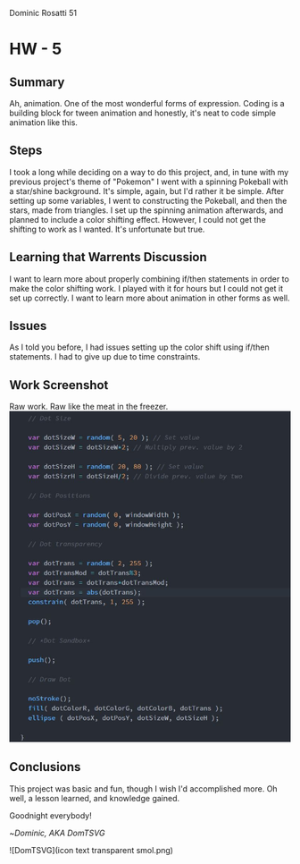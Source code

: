 Dominic Rosatti 51

# HW - 5

## Summary

Ah, animation. One of the most wonderful forms of expression. Coding is a building block for tween animation and honestly, it's neat to code simple animation like this.

## Steps

I took a long while deciding on a way to do this project, and, in tune with my previous project's theme of "Pokemon" I went with a spinning Pokeball with a star/shine background. It's simple, again, but I'd rather it be simple. After setting up some variables, I went to constructing the Pokeball, and then the stars, made from triangles. I set up the spinning animation afterwards, and planned to include a color shifting effect. However, I could not get the shifting to work as I wanted. It's unfortunate but true.

## Learning that Warrents Discussion

I want to learn more about properly combining if/then statements in order to make the color shifting work. I played with it for hours but I could not get it set up correctly. I want to learn more about animation in other forms as well.

## Issues

As I told you before, I had issues setting up the color shift using if/then statements. I had to give up due to time constraints.

 ## Work Screenshot

 Raw work. Raw like the meat in the freezer.
 ![The raw file. Oh yeah.](raw.jpg)

## Conclusions

This project was basic and fun, though I wish I'd accomplished more. Oh well, a lesson learned, and knowledge gained.

 Goodnight everybody!

 ~*Dominic, AKA DomTSVG*

 ![DomTSVG](icon text transparent smol.png)
